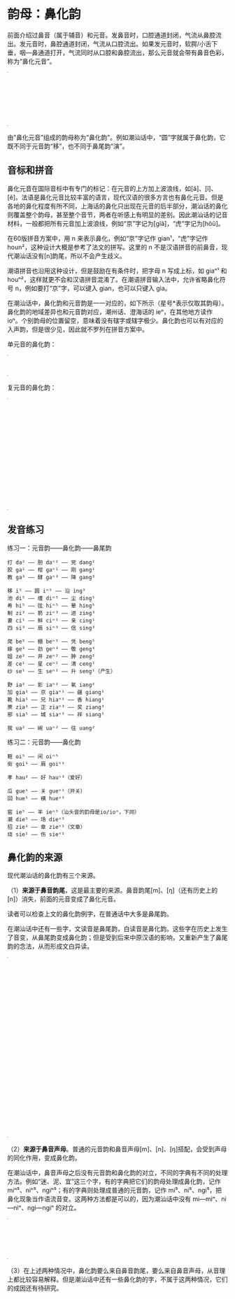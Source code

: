 # 韵母：鼻化韵

前面介绍过鼻音（属于辅音）和元音。发鼻音时，口腔通道封闭，气流从鼻腔流出。发元音时，鼻腔通道封闭，气流从口腔流出。如果发元音时，软腭/小舌下垂，咽—鼻通道打开，气流同时从口腔和鼻腔流出，那么元音就会带有鼻音色彩，称为“鼻化元音”。

<table style="width:1px; white-space:nowrap; text-align:center;">
  <tr>
    <td></td>
    <td>气流通道</td>
  </tr>
  <tr>
    <td>鼻音</td>
    <td>鼻腔</td>
  </tr>
  <tr>
    <td>元音</td>
    <td>口腔</td>
  </tr>
  <tr>
    <td>鼻化元音</td>
    <td>口腔 + 鼻腔</td>
  </tr>
</table>

由“鼻化元音”组成的韵母称为“鼻化韵”。例如潮汕话中，“圆”字就属于鼻化韵，它既不同于元音韵“移”，也不同于鼻尾韵“演”。

## 音标和拼音

鼻化元音在国际音标中有专门的标记：在元音的上方加上波浪线，如[ã]、[ĩ]、[ẽ]。法语是鼻化元音比较丰富的语言，现代汉语的很多方言也有鼻化元音。但是各地的鼻化程度有所不同，上海话的鼻化只出现在元音的后半部分，潮汕话的鼻化则覆盖整个韵母，甚至整个音节，两者在听感上有明显的差别。因此潮汕话的记音材料，一般都把所有元音加上波浪线，例如“京”字记为[gĩã]，“虎”字记为[hõũ]。

在60版拼音方案中，用 n 来表示鼻化，例如“京”字记作 gian¹，“虎”字记作 houn²，这种设计大概是参考了法文的拼写。这里的 n 不是汉语拼音的前鼻音，现代潮汕话没有[n]韵尾，所以不会产生歧义。

潮语拼音也沿用这种设计，但是鼓励在有条件时，把字母 n 写成上标，如 giaⁿ¹ 和 houⁿ²，这样就更不会和汉语拼音混淆了。在潮语拼音输入法中，允许省略鼻化符号 n，例如要打“京”字，可以键入 gian，也可以只键入 gia。

在潮汕话中，鼻化韵和元音韵是一一对应的，如下所示（星号*表示仅取其韵母）。鼻化韵的地域差异也和元音韵对应，潮州话、澄海话的 ieⁿ，在其他地方读作 ioⁿ。个别韵母的位置留空，意味着没有辖字或辖字极少。鼻化韵也可以有对应的入声韵，但是很少见，因此就不罗列在拼音方案中。

单元音的鼻化韵：

<table style="width:1px; white-space:nowrap; text-align:center;">
  <tr>
    <td><span style="font-size:2em;">aⁿ</span> [ã] 柑*</td>
    <td><span style="font-size:2em;">iⁿ</span> [ĩ] 丸</td>
    <td><span style="font-size:2em;">eⁿ</span> [ẽ] 楹</td>
  </tr>
</table>

复元音的鼻化韵：

<table style="width:1px; white-space:nowrap; text-align:center;">
  <tr>
    <td></td>
    <td>
      <span style="font-size:2em;">oiⁿ</span> [õĩ] 闲<br>
      <span style="font-size:2em;">aiⁿ</span> [ãĩ] 爱</td>
    <td>
      <span style="font-size:2em;">ouⁿ</span> [õũ] 虎*<br>
      <span style="font-size:2em;">auⁿ</span> [ãũ] 好*</td>
  </tr>
  <tr>
    <td>
      <span style="font-size:2em;">ieⁿ</span> [ĩẽ] 羊<br>
      <span style="font-size:2em;">iaⁿ</span> [ĩã] 营</td>
    <td></td>
    <td>
      <span style="font-size:2em;">iuⁿ</span> [ĩũ] 幼<br>
      <span style="font-size:2em;">-</span></td>
  </tr>
  <tr>
    <td>
      <span style="font-size:2em;">ueⁿ</span> [ũẽ] 横*<br>
      <span style="font-size:2em;">uaⁿ</span> [ũã] 鞍</td>
    <td>
      <span style="font-size:2em;">uiⁿ</span> [ũĩ] 畏<br>
      <span style="font-size:2em;">uaiⁿ</span> [ũãĩ] 果*</td>
    <td></td>
  </tr>
</table>

## 发音练习

练习一：元音韵——鼻化韵——鼻尾韵

```
打 da² —— 胆 daⁿ² —— 党 dang²
胶 ga¹ —— 柑 gaⁿ¹ —— 刚 gang¹
教 ga³ —— 酵 gaⁿ³ —— 降 gang³
```

```
移 i⁵ —— 圆 iⁿ⁵ —— 沿 ing⁵
池 di⁵ —— 缠 diⁿ⁵ —— 尘 ding⁵
希 hi⁵ —— 弦 hiⁿ⁵ —— 晕 hing⁵
制 zi³ —— 箭 ziⁿ³ —— 进 zing³
妻 ci¹ —— 鲜 ciⁿ¹ —— 亲 cing¹
四 si³ —— 扇 siⁿ³ —— 信 sing³
```

```
爬 be⁵ —— 棚 beⁿ⁵ —— 凭 beng⁵
嫁 ge³ —— 劲 geⁿ³ —— 敬 geng³
姐 ze² —— 井 zeⁿ² —— 肿 zeng²
差 ce¹ —— 星 ceⁿ¹ —— 清 ceng¹
纱 se¹ —— 生 seⁿ¹ —— 升 seng¹（产生）
```

```
野 ia² —— 影 iaⁿ² —— 氧 iang²
加 gia¹ —— 京 giaⁿ¹ —— 疆 giang¹
靴 hia¹ —— 兄 hiaⁿ¹ —— 香 hiang¹
蔗 zia³ —— 正 ziaⁿ³ —— 奖 ziang³
邪 sia⁵ —— 城 siaⁿ⁵ —— 祥 siang⁵
```

```
我 ua² —— 碗 uaⁿ² —— 往 uang²
```

练习二：元音韵——鼻化韵

```
鞋 oi⁵ —— 闲 oiⁿ⁵
街 goi¹ —— 肩 goiⁿ¹
```

```
孝 hau³ —— 好 hauⁿ³（爱好）
```

```
瓜 gue¹ —— 关 gueⁿ¹（开关）
回 hue⁵ —— 横 hueⁿ⁵
```

```
窑 ie⁵ —— 羊 ieⁿ⁵（汕头音的韵母是io/ioⁿ，下同）
潮 die⁵ —— 场 dieⁿ⁵
招 zie¹ —— 章 zieⁿ¹（文章）
烧 sie¹ —— 伤 sieⁿ¹
```

## 鼻化韵的来源

现代潮汕话的鼻化韵有三个来源。

（1）**来源于鼻音韵尾**，这是最主要的来源。鼻音韵尾[m]、[ŋ]（还有历史上的[n]）消失，前面的元音变成了鼻化元音。

读者可以检查上文的鼻化韵例字，在普通话中大多是鼻尾韵。

在潮汕话中还有一些字，文读音是鼻尾韵，白读音是鼻化韵。这些字在历史上发生了音变，从鼻尾韵变成鼻化韵；但是受到后来中原汉语的影响，又重新产生了鼻尾韵的念法，从而形成文白异读。

<table style="width:1px; white-space:nowrap; text-align:left;">
  <tr>
    <th>例字</th>
    <th>文读：鼻尾韵</th>
    <th>白读：鼻化韵</th>
  </tr>
  <tr>
    <td>三</td>
    <td>sam¹（三国演义）</td>
    <td>saⁿ¹（三个）</td>
  </tr>
  <tr>
    <td>添</td>
    <td>tiem¹ / tiam¹（添加）</td>
    <td>tiⁿ¹（添水）</td>
  </tr>
  <tr>
    <td>天</td>
    <td>tieng¹ / tiang¹（天安门）</td>
    <td>tiⁿ¹（今天）</td>
  </tr>
  <tr>
    <td>生</td>
    <td>seng¹（学生）</td>
    <td>seⁿ¹（产生）<br>ceⁿ¹（生肉）</td>
  </tr>
  <tr>
    <td>更</td>
    <td>geng¹（变更）<br>geng³（更加）</td>
    <td>geⁿ¹（三更）</td>
  </tr>
  <tr>
    <td>还</td>
    <td>hueng⁵ / huang⁵（还有）</td>
    <td>haiⁿ⁵ / hoiⁿ⁵（还钱）</td>
  </tr>
  <tr>
    <td>命</td>
    <td>meng⁶（命令）</td>
    <td>miaⁿ⁷（生命）</td>
  </tr>
  <tr>
    <td>张</td>
    <td>ziang¹（紧张）</td>
    <td>dieⁿ¹ / dioⁿ¹（姓氏）</td>
  </tr>
  <tr>
    <td>阳</td>
    <td>iang⁵（太阳）</td>
    <td>ieⁿ⁵ / ioⁿ⁵（地名，如揭阳、潮阳）</td>
  </tr>
  <tr>
    <td>安</td>
    <td>ang¹（平安）</td>
    <td>uaⁿ¹（安全）</td>
  </tr>
  <tr>
    <td>关</td>
    <td>gueng¹ / guang¹（海关）</td>
    <td>gueⁿ¹（开关）</td>
  </tr>
</table>

（2）**来源于鼻音声母**。普通的元音韵和鼻音声母[m]、[n]、[ŋ]搭配，会受到声母的同化作用，变成鼻化韵。

在潮汕话中，鼻音声母之后没有元音韵和鼻化韵的对立，不同的字典有不同的处理方法。例如“迷、泥、宜”这三个字，有的字典把它们的韵母处理成鼻化韵，记作 miⁿ⁵、niⁿ⁵、ngiⁿ⁵；有的字典则处理成普通的元音韵，记作 mi⁵、ni⁵、ngi⁵，把鼻化现象当作语流音变。这两种方法都是可以的，因为潮汕话中没有 mi—miⁿ、ni—niⁿ、ngi—ngiⁿ 的对立。

<table style="width:1px; white-space:nowrap; text-align:center;">
  <tr>
    <td></td>
    <td>迷</td>
    <td>泥</td>
    <td>宜</td>
  </tr>
  <tr>
    <td>记法一</td>
    <td>miⁿ⁵</td>
    <td>niⁿ⁵</td>
    <td>ngiⁿ⁵</td>
  </tr>
  <tr>
    <td>记法二</td>
    <td>mi⁵</td>
    <td>ni⁵</td>
    <td>ngi⁵</td>
  </tr>
</table>

（3）在上述两种情况中，鼻化韵要么来自鼻音韵尾，要么来自鼻音声母，从音理上都比较容易解释。但是潮汕话中还有一些鼻化韵的字，不属于这两种情况，它们的成因还有待研究。

